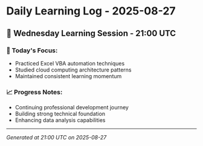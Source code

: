 # Daily Learning Log - 2025-08-27

## 📅 Wednesday Learning Session - 21:00 UTC

### 🎯 Today's Focus:
- Practiced Excel VBA automation techniques
- Studied cloud computing architecture patterns
- Maintained consistent learning momentum

### 📈 Progress Notes:
- Continuing professional development journey
- Building strong technical foundation
- Enhancing data analysis capabilities

---
*Generated at 21:00 UTC on 2025-08-27*
